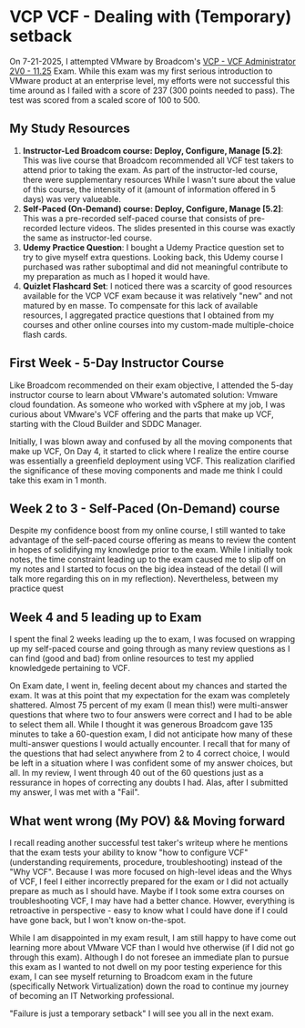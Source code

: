 # VCP VCF - Dealing with (Temporary) setback #

On 7-21-2025, I attempted VMware by Broadcom's [VCP - VCF Administrator 2V0 - 11.25](https://docs.broadcom.com/doc/vcp-vvf-arch-3) Exam. While this exam was my first serious introduction to VMware product at an enterprise level, my efforts were not successful this time around as I failed with a score of 237 (300 points needed to pass). The test was scored from a scaled score of 100 to 500.

## My Study Resources ##
1. **Instructor-Led Broadcom course: Deploy, Configure, Manage [5.2]**: This was live course that Broadcom recommended all VCF test takers to attend prior to taking the exam. As part of the instructor-led course, there were supplementary resources  While I wasn't sure about the value of this course, the intensity of it (amount of information offered in 5 days) was very valueable.
2. **Self-Paced (On-Demand) course: Deploy, Configure, Manage [5.2]**: This was a pre-recorded self-paced course that consists of pre-recorded lecture videos. The slides presented in this course was exactly the same as instructor-led course.
3. **Udemy Practice Question**: I bought a Udemy Practice question set to try to give myself extra questions. Looking back, this Udemy course I purchased was rather suboptimal and did not meaningful contribute to my preparation as much as I hoped it would have.
4. **Quizlet Flashcard Set**: I noticed there was a scarcity of good resources available for the VCP VCF exam because it was relatively "new" and not matured by en masse. To compensate for this lack of available resources, I aggregated practice questions that I obtained from my courses and other online courses into my custom-made multiple-choice flash cards.

## First Week - 5-Day Instructor Course ## 
Like Broadcom recommended on their exam objective, I attended the 5-day instructor course to learn about VMware's automated solution: Vmware cloud foundation. As someone who worked with vSphere at my job, I was curious about VMware's VCF offering and the parts that make up VCF, starting with the Cloud Builder and SDDC Manager.

Initially, I was blown away and confused by all the moving components that make up VCF, On Day 4, it started to click where I realize the entire course was essentially a greenfield deployment using VCF. This realization clarified the significance of these moving components and made me think I could take this exam in 1 month. 

## Week 2 to 3 - Self-Paced (On-Demand) course ##
Despite my confidence boost from my online course, I still wanted to take advantage of the self-paced course offering as means to review the content in hopes of solidifying my knowledge prior to the exam. While I initially took notes, the time constraint leading up to the exam caused me to slip off on my notes and I started to focus on the big idea instead of the detail (I will talk more regarding this on in my reflection). Nevertheless, between my practice quest

## Week 4 and 5 leading up to Exam ##
I spent the final 2 weeks leading up the to exam, I was focused on wrapping up my self-paced course and going through as many review questions as I can find (good and bad) from online resources to test my applied knowledgede pertaining to VCF.

On Exam date, I went in, feeling decent about my chances and started the exam. It was at this point that my expectation for the exam was completely shattered. Almost 75 percent of my exam (I mean this!) were multi-answer questions that where two to four answers were correct and I had to be able to select them all. While I thought it was generous Broadcom gave 135 minutes to take a 60-question exam, I did not anticipate how many of these multi-answer questions I would actually encounter. I recall that for many of the questions that had select anywhere from 2 to 4 correct choice, I would be left in a situation where I was confident some of my answer choices, but all. In my review, I went through 40 out of the 60 questions just as a ressurance in hopes of correcting any doubts I had. Alas, after I submitted my answer, I was met with a "Fail". 

## What went wrong (My POV) && Moving forward ##
I recall reading another successful test taker's writeup where he mentions that the exam tests your ability to know "how to configure VCF" (understanding requirements, procedure, troubleshooting) instead of the "Why VCF". Because I was more focused on high-level ideas and the Whys of VCF, I feel I either incorrectly prepared for the exam or I did not actually prepare as much as I should have. Maybe if I took some extra courses on troubleshooting VCF, I may have had a better chance. Howver, everything is retroactive in perspective - easy to know what I could have done if I could have gone back, but I won't know on-the-spot. 

While I am disappointed in my exam result, I am still happy to have come out learning more about VMware VCF than I would hve otherwise (if I did not go through this exam). Although I do not foresee an immediate plan to pursue this exam as I wanted to not dwell on my poor testing experience for this exam, I can see myself returning to Broadcom exam in the future (specifically Network Virtualization) down the road to continue my journey of becoming an IT Networking professional.

"Failure is just a temporary setback" I will see you all in the next exam.
